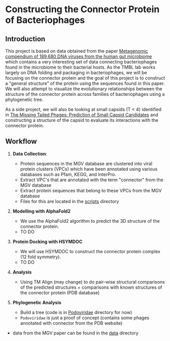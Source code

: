 # Constructing the Connector Protein of Bacteriophages 

## Introduction

This project is based on data obtained from the paper [Metagenomic compendium of 189,680 DNA viruses from the human gut microbiome](https://www.nature.com/articles/s41564-021-00928-6) which contains a very interesting set of data connecting bacteriophages found in the microbiome to their bacterial hosts. As the TMBL lab works largely on DNA folding and packaging in bacteriophages, we will be focusing on the connector protein and the goal of this project is to construct a "general structure" of the protein using the sequences found in this paper. We will also attempt to visualize the evolutionary relationships between the structure of the connector protein across families of bacteriophages using a phylogenetic tree. 

As a side project, we will also be looking at small capsids (T < 4) identified in [The Missing Tailed Phages: Prediction of Small Capsid Candidates](https://www.ncbi.nlm.nih.gov/pmc/articles/PMC7762592/) and constructing a structure of the capsid to evaluate its interactions with the connector protein. 

## Workflow

1. **Data Collection**: 
    - Protein sequences in the MGV database are clustered into viral protein clusters (VPCs) which have been annotated using various databases such as Pfam, KEGG, and InterPro.
    - Extract VPC's that are annotated with the term "connector" from the MGV database
    - Extract protein sequences that belong to these VPCs from the MGV database
    - Files for this are located in the [scripts](https://github.com/Arsuaga-Vazquez-Lab/MGV-connector-protein/tree/0cc42c4bffefd5a69b6dfe705fca0d5478359317/scripts) directory

2. **Modelling with AlphaFold2**
    - We use the AlphaFold2 algorithm to predict the 3D structure of the connector protein.
    - TO DO

3. **Protein Docking with HSYMDOC**
    - We will use HSYMDOC to construct the connector protein complex (12 fold symmetry). 
    - TO DO

4. **Analysis**
    - Using TM Align (may change) to do pair-wise structural comparisons of the predicted structures + comparisons with known structures of the connector protein (PDB database)

5. **Phylogenetic Analysis**
    - Build a tree (code is in [Podoviridae](https://github.com/Arsuaga-Vazquez-Lab/MGV-connector-protein/tree/main/Podoviridae) directory for now)
    - `Podoviridae` is just a proof of concept (contains some phages annotated with connector from the PDB website)
    
- data from the MGV paper can be found in the [data](https://github.com/Arsuaga-Vazquez-Lab/MGV-connector-protein/tree/0cc42c4bffefd5a69b6dfe705fca0d5478359317/data) directory
